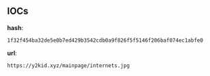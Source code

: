 
## IOCs

__hash__:

```text
1f32f454ba32de5e0b7ed429b3542cdb0a9f826f5f5146f206baf074ec1abfe0
```
__url__:

```text
https://y2kid.xyz/mainpage/internets.jpg
```